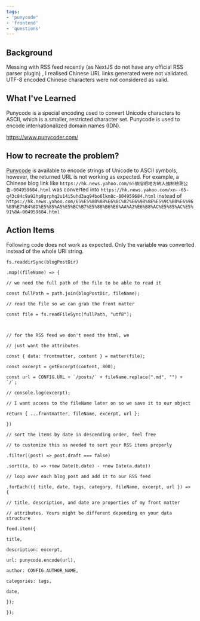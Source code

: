 ```yaml
---
tags: 
- 'punycode'
- 'frontend'
- 'questions' 
---
```


## Background
Messing with RSS feed recently (as NextJS do not have any official RSS parser plugin) , I realised Chinese URL links generated were not validated. UTF-8 encoded Chinese characters were not considered as valid.

## What I've Learned

Punycode is a special encoding used to convert Unicode characters to ASCII, which is a smaller, restricted character set. Punycode is used to encode internationalized domain names (IDN).

https://www.punycoder.com/

## How to recreate the problem?
[Punycode](https://www.npmjs.com/package/punycode) is available to encode strings of Unicode to ASCII symbols, however, the returned URL is not working as expected. For example, a Chinese blog link like `https://hk.news.yahoo.com/65個指明地方納入強制檢測公告-004959684.html` was converted into `https://hk.news.yahoo.com/xn--65-q43c84c9a92hp8grphq2u14i5uhd3aq94bo6lkm8c-004959684.html` instead of `https://hk.news.yahoo.com/65%E5%80%8B%E6%8C%87%E6%98%8E%E5%9C%B0%E6%96%B9%E7%B4%8D%E5%85%A5%E5%BC%B7%E5%88%B6%E6%AA%A2%E6%B8%AC%E5%85%AC%E5%91%8A-004959684.html`

## Action Items
Following code does not work as expected. Only the variable was converted instead of the whole URI string. 
```
fs.readdirSync(blogPostDir)

.map((fileName) => {

// we need the full path of the file to be able to read it

const fullPath = path.join(blogPostDir, fileName);

// read the file so we can grab the front matter

const file = fs.readFileSync(fullPath, "utf8");

  

// for the RSS feed we don't need the html, we

// just want the attributes

const { data: frontmatter, content } = matter(file);

const excerpt = getExcerpt(content, 800);

const url = CONFIG.URL + `/posts/` + fileName.replace(".md", "") + `/`;

// console.log(excerpt);

// I want access to the fileName later on so we save it to our object

return { ...frontmatter, fileName, excerpt, url };

})

// sort the items by date in descending order, feel free

// to customize this as needed to sort your RSS items properly

.filter((post) => post.draft === false)

.sort((a, b) => +new Date(b.date) - +new Date(a.date))

// loop over each blog post and add it to our RSS feed

.forEach(({ title, date, tags, category, fileName, excerpt, url }) => {

// title, description, and date are properties of my front matter

// attributes. Yours might be different depending on your data structure

feed.item({

title,

description: excerpt,

url: punycode.encode(url),

author: CONFIG.AUTHOR_NAME,

categories: tags,

date,

});

});
```
